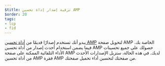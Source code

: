 ```yaml
---
$title: ترقية إصدار إداة تحسين AMP
$order: 20
tags:
- lcp
- fid
---
```


يبدو أنك تستخدم إصدارًا قديمًا من [أداة تحسين AMP](https://amp.dev/documentation/guides-and-tutorials/optimize-and-measure/amp-optimizer-guide/) لتحويل صفحة AMP الخاصة بك. فيما يضمن استخدام أحدث إصدار من أداة تحسين AMP حصولك على جميع تحسينات الأداء التلقائية الممكنة على صفحة AMP لديك. في هذه الحالة، ستزيل الإصدارات الأحدث من أداة تحسين AMP فقرة AMP من صفحتك لتحسين أداء تحميل صفحتك.
